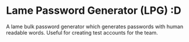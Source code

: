 # Lame Password Generator (LPG) :D
A lame bulk password generator which generates passwords with human readable words. Useful for creating test accounts for the team.
